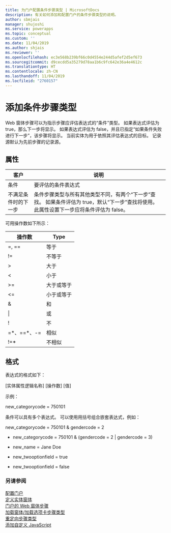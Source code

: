 ```yaml
---
title: 为门户配置条件步骤类型 | MicrosoftDocs
description: 有关如何添加和配置门户的条件步骤类型的说明。
author: sbmjais
manager: shujoshi
ms.service: powerapps
ms.topic: conceptual
ms.custom: ''
ms.date: 11/04/2019
ms.author: shjais
ms.reviewer: ''
ms.openlocfilehash: ec3e568b239bf66c0d4554e244d5afef2d5ef673
ms.sourcegitcommit: d9cecdd5a35279d78aa1b6c9fc642e36a4e4612c
ms.translationtype: HT
ms.contentlocale: zh-CN
ms.lasthandoff: 11/04/2019
ms.locfileid: "2760157"
---
```

# <a name="add-a-conditional-step-type"></a>添加条件步骤类型

Web 窗体步骤可以为指示步骤应评估表达式的“条件”类型。 如果表达式评估为 true，那么下一步将显示。 如果表达式评估为 false，并且已指定“如果条件失败进行下一步”，该步骤将显示。 当前实体为用于依照其评估表达式的目标。 记录源默认为先前步骤的记录源。

## <a name="attributes"></a>属性

| 客户                         | 说明                                                                                                                                                                                                                          |
|------------------------------|--------------------------------------------------------------------------------------------------------------------------------------------------------------------------------------------------------------------------------------|
| 条件                    | 要评估的条件表达式                                                                                                                                                                                           |
| 不满足条件时的下一步 | 条件步骤类型与所有其他类型不同，有两个“下一步”查找。 如果条件评估为 true，默认“下一步”查找将使用。 此属性设置下一步应将条件评估为 false。 |

可用操作数如下所示：

| 操作数    | Type                   |
|---------------|------------------------|
| =, ==         | 等于                 |
| !=            | 不等于             |
| &gt;          | 大于           |
| &lt;          | 小于              |
| &gt;=         | 大于或等于 |
| &lt;=         | 小于或等于    |
| &             | 和                    |
| \|             | 或                     |
| !             | 不                    |
| =\*、==\*、-= | 相似                   |
| !=\*          | 不相似               |

## <a name="format"></a>格式

表达式的格式如下：

\[实体属性逻辑名称\] \[操作数\] \[值\]

示例：

new\_categorycode = 750101

条件可以具有多个表达式。 可以使用用括号组合嵌套表达式，例如：

new\_categorycode = 750101 & gendercode = 2

-   new\_categorycode = 750101 & (gendercode = 2 | gendercode = 3)

-   new\_name = Jane Doe

-   new\_twooptionfield = true

-   new\_twooptionfield = false

### <a name="see-also"></a>另请参阅

[配置门户](configure-portal.md)  
[定义实体窗体](entity-forms.md)  
[门户的 Web 窗体步骤](web-form-steps.md)  
[加载窗体/加载选项卡步骤类型](load-form-step.md)  
[重定向步骤类型](add-redirect-step.md)  
[添加自定义 JavaScript](add-custom-javascript.md)  

